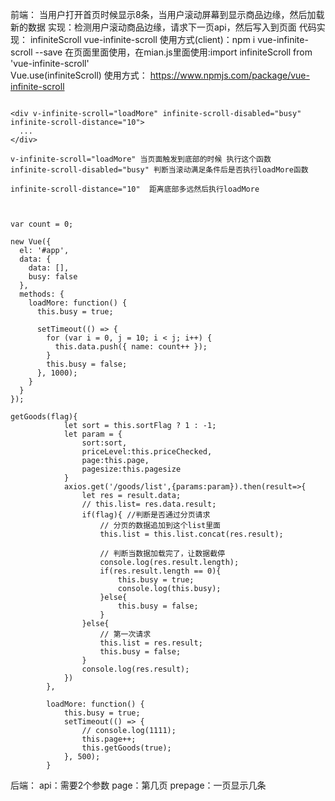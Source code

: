 前端：
    当用户打开首页时候显示8条，当用户滚动屏幕到显示商品边缘，然后加载新的数据
     实现：检测用户滚动商品边缘，请求下一页api，然后写入到页面
     代码实现：
        infiniteScroll
        vue-infinite-scroll
        使用方式(client)：npm i vue-infinite-scroll --save
        在页面里面使用，在mian.js里面使用:import infiniteScroll from 'vue-infinite-scroll'                                                        
   Vue.use(infiniteScroll)
        使用方式：
        https://www.npmjs.com/package/vue-infinite-scroll

```

<div v-infinite-scroll="loadMore" infinite-scroll-disabled="busy" infinite-scroll-distance="10">
  ...
</div>

v-infinite-scroll="loadMore" 当页面触发到底部的时候 执行这个函数
infinite-scroll-disabled="busy" 判断当滚动满足条件后是否执行loadMore函数

infinite-scroll-distance="10"  距离底部多远然后执行loadMore



var count = 0;
 
new Vue({
  el: '#app',
  data: {
    data: [],
    busy: false
  },
  methods: {
    loadMore: function() {
      this.busy = true;
 
      setTimeout(() => {
        for (var i = 0, j = 10; i < j; i++) {
          this.data.push({ name: count++ });
        }
        this.busy = false;
      }, 1000);
    }
  }
});
```


```
getGoods(flag){
            let sort = this.sortFlag ? 1 : -1;
            let param = {
                sort:sort,
                priceLevel:this.priceChecked,
                page:this.page,
                pagesize:this.pagesize
            }
            axios.get('/goods/list',{params:param}).then(result=>{
                let res = result.data;
                // this.list= res.data.result;
                if(flag){ //判断是否通过分页请求
                    // 分页的数据追加到这个list里面
                    this.list = this.list.concat(res.result);

                    // 判断当数据加载完了，让数据截停
                    console.log(res.result.length);
                    if(res.result.length == 0){
                        this.busy = true;
                        console.log(this.busy);
                    }else{
                        this.busy = false;
                    }
                }else{
                    // 第一次请求
                    this.list = res.result;
                    this.busy = false;
                }
                console.log(res.result);
            })
        },

        loadMore: function() {
            this.busy = true;
            setTimeout(() => {
                // console.log(1111);
                this.page++;
                this.getGoods(true);
            }, 500);
        }
```

后端：
    api：需要2个参数
        page：第几页
        prepage：一页显示几条
    
   
